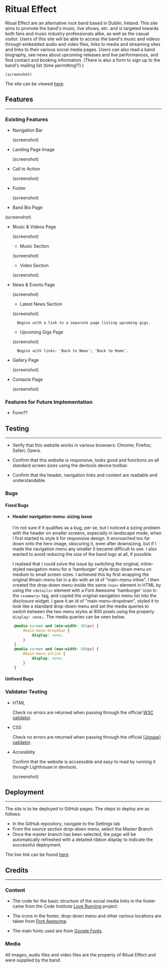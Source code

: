 # Ritual Effect

Ritual Effect are an alternative rock band based in Dublin, Ireland. This site aims to promote the band's music, live shows, etc. and is targeted towards both fans and music industry professionals alike, as well as the casual visitor. Users of this site will be able to access the band's music and videos through embedded audio and video files, links to media and streaming sites and links to their various social media pages. Users can also read a band biography, see news about upcoming releases and live performances, and find contact and booking information. (There is also a form to sign up to the band's mailing list (time permitting!?).)

    (screenshot)

The site can be viewed [here](url).

## Features
---
### Existing Features
- Navigation Bar

    (screenshot)

- Landing Page Image

    (screenshot)

- Call to Action

    (screenshot)

- Footer

    (screenshot)

- Band Bio Page

(screenshot)

- Music & Videos Page

    (screenshot)

    - Music Section

    (screenshot)

    - Video Section

    (screenshot)

- News & Events Page

    (screenshot)

    - Latest News Section

    (screenshot)

        Begins with a link to a separate page listing upcoming gigs.

    - Upcoming Gigs Page

    (screenshot)

        Begins with links: 'Back to News'; 'Back to Home'.

- Gallery Page

    (screenshot)

- Contacts Page

    (screenshot)

### Features for Future Implementation

- Form??

## Testing
---

- Verify that this website works in various browsers: Chrome; Firefox; Safari; Opera.

- Confirm that this website is responsive, looks good and functions on all standard screen sizes using the devtools device toolbar.

- Confirm that the header, navigation links and content are readable and understandable.

### Bugs

#### Fixed Bugs
- #### Header navigation menu: sizing issue

    I'm not sure if it qualifies as a bug, per se, but I noticed a sizing problem with the header on smaller screens, especially in landscape mode, when I first started to style it for responsive design. It encroached too far down onto the hero image, obscuring it, even after downsizing, but if I made the navigation menu any smaller it became difficult to see. I also wanted to avoid reducing the size of the band logo at all, if possible.

    I realised that I could solve the issue by switching the original, inline-styled navigation menu for a 'hamburger' style drop-down menu on medium to small screen sizes. I achieved this by first wrapping the original #main-menu list in a div with an id of "main-menu-inline". I then created the drop-down menu inside the same `<nav>` element in HTML by using the `<details>` element with a Font Awesome 'hamburger' icon in the `<summary>` tag, and copied the original navigation menu list into the disclosure widget. I gave it an id of "main-menu-dropdown", styled it to look like a standard drop-down menu and set the media queries to switch between the two menu styles at 800 pixels using the property `display: none;`. The media queries can be seen below.
```css
    @media screen and (min-width: 801px) {
        #main-menu-dropdown {
            display: none;
        }
    }
    @media screen and (max-width: 800px) {
        #main-menu-inline {
            display: none;
        }
    }
```

#### Unfixed Bugs

### Validator Testing

- HTML

    Check no errors are returned when passing through the official [W3C validator](url).

- CSS

    Check no errors are returned when passing through the official [(Jigsaw) validator](url).

- Accesiblity

    Confirm that the website is accsessible and easy to read by running it through Lighthouse in devtools.

    (screenshot)

## Deployment
---
The site is to be deployed to GitHub pages. The steps to deploy are as follows:

- In the GitHub repository, navigate to the Settings tab
- From the source section drop-down menu, select the Master Branch
- Once the master branch has been selected, the page will be automatically refreshed with a detailed ribbon display to indicate the successful deployment.

The live link can be found [here](url).

## Credits
---

### Content

- The code for the basic structure of the social media links in the footer came from the Code Institute [Love Running](https://markhewitt76.github.io/love-running/index.html) project.

- The icons in the footer, drop-down menu and other various locations are taken from [Font Awesome](https://fontawesome.com/).

- The main fonts used are from [Google Fonts](https://fonts.google.com/).

### Media

All images, audio files and video files are the property of Ritual Effect and were supplied by the band.
